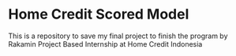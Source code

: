 # Home Credit Scored Model
This is a repository to save my final project to finish the program by Rakamin Project Based Internship at Home Credit Indonesia

